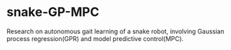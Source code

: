 # snake-GP-MPC
Research on autonomous gait learning of a snake robot,  involving Gaussian process regression(GPR) and model predictive control(MPC).
